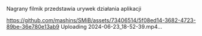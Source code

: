 Nagrany filmik przedstawia urywek działania aplikacji

https://github.com/mashins/SMiB/assets/73406514/5f08ed14-3682-4723-89be-36e780e13ab9
Uploading 2024-06-23_18-52-39.mp4…
